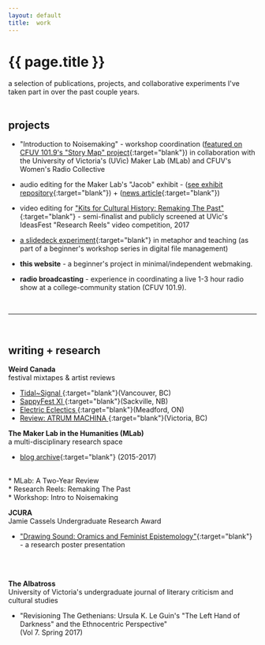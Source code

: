 ```yaml
---
layout: default
title:  work
---
```

# {{ page.title }}
a selection of publications, projects, and collaborative experiments I've taken part in over the past couple years.
<br>
<br>
## projects
* "Introduction to Noisemaking" - workshop coordination ([featured on CFUV 101.9's "Story Map" project](https://soundcloud.com/cfuv/story-map-noisemaking-at-uvic){:target="blank"}) in collaboration with the University of Victoria's (UVic) Maker Lab (MLab) and CFUV's Women's Radio Collective

* audio editing for the Maker Lab's "Jacob" exhibit - ([see exhibit repository](https://github.com/uvicmakerlab/magneticRecordingKit){:target="blank"}) + ([news article](http://www.martlet.ca/historic-tech-experiment-gets-re-wired-for-maker-lab-exhibit/){:target="blank"})

* video editing for ["Kits for Cultural History: Remaking The Past"](https://www.youtube.com/watch?v=FUkCnf6DS-c){:target="blank"} - semi-finalist and publicly screened at UVic's IdeasFest "Research Reels" video competition, 2017

* [a slidedeck experiment](http://slides.com/teddiebrock/introduction-to-files-and-folders#/){:target="blank"} in metaphor and teaching (as part of a beginner's workshop series in digital file management)

* **this website** - a beginner's project in minimal/independent webmaking.

* **radio broadcasting** - experience in coordinating a live 1-3 hour radio show at a college-community station (CFUV 101.9).

<br>

***

<br>

## writing + research

**Weird Canada**
<br>festival mixtapes & artist reviews

* [Tidal~Signal ](https://weirdcanada.com/2016/07/festivities-tidalsignal/){:target="blank"}(Vancouver, BC)
* [SappyFest XI ](https://weirdcanada.com/2016/07/festivities-sappyfest-xi/){:target="blank"}(Sackville, NB)
* [Electric Eclectics ](https://weirdcanada.com/2016/07/festivities-electric-eclectics-2/){:target="blank"}(Meadford, ON)
* [Review: ATRUM MACHINA ](https://weirdcanada.com/2017/05/new-canadiana-atrum-machina-machine-breathing/){:target="blank"}(Victoria, BC)

**The Maker Lab in the Humanities (MLab)**
<br>a multi-disciplinary research space
* [blog archive](http://maker.uvic.ca/author/teddie/){:target="blank"} (2015-2017)
<br>
  * MLab: A Two-Year Review<br>
  * Research Reels: Remaking The Past<br>
  * Workshop: Intro to Noisemaking

**JCURA**
<br>Jamie Cassels Undergraduate Research Award
* ["Drawing Sound: Oramics and Feminist Epistemology"](assets/JCURA_OramicsPoster.pdf){:target="blank"} <br>- a research poster presentation
<br>
<br>

**The Albatross**
<br>University of Victoria's undergraduate journal of literary criticism and cultural studies

* "Revisioning The Gethenians: Ursula K. Le Guin's "The Left Hand of Darkness" and the Ethnocentric Perspective" <br>(Vol 7. Spring 2017)
<br>
<br>
